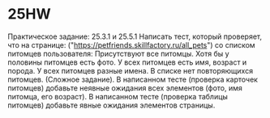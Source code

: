 # 25HW
Практическое задание: 25.3.1 и 25.5.1 Написать тест, который проверяет, что на странице: ("https://petfriends.skillfactory.ru/all_pets") со списком питомцев пользователя: 
Присутствуют все питомцы.
Хотя бы у половины питомцев есть фото.
У всех питомцев есть имя, возраст и порода.
У всех питомцев разные имена.
В списке нет повторяющихся питомцев. (Сложное задание).
В написанном тесте (проверка карточек питомцев) добавьте неявные ожидания всех элементов (фото, имя питомца, его возраст).
В написанном тесте (проверка таблицы питомцев) добавьте явные ожидания элементов страницы.
